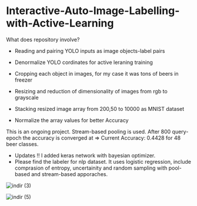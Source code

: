 # Interactive-Auto-Image-Labelling-with-Active-Learning

What does repository involve?

- Reading and pairing YOLO inputs as image objects-label pairs

- Denormalize YOLO cordinates for active leraning training

- Cropping each object in images, for my case it was tons of beers in freezer

- Resizing and reduction of dimensionality of images from rgb to grayscale

- Stacking resized image array from 200,50 to 10000 as MNIST dataset 

- Normalize the array values for better Accuracy


This is an ongoing project. Stream-based pooling is used. After 800 query-epoch the accuracy is converged at => 
Current Accuracy: 0.4428 for 48 beer classes.

- Updates !! I added keras network with bayesian optimizer. 
- Please find the labeler for nlp dataset. It uses logistic regression, include comprasion of entropy, uncertainity and random sampling with pool-based and stream-based apporaches.


![indir (3)](https://user-images.githubusercontent.com/47353633/105707665-58e81c00-5f24-11eb-89c0-76261b38d779.png)

![indir (5)](https://user-images.githubusercontent.com/47353633/110628998-becaf300-81b4-11eb-8e4a-08a2167ffdb2.png)
